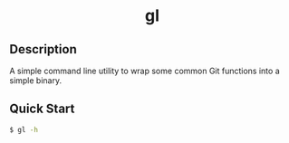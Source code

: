 <h1 align="center">gl</h1>

## Description
A simple command line utility to wrap some common Git functions into a simple binary.

## Quick Start
```bash
$ gl -h
```